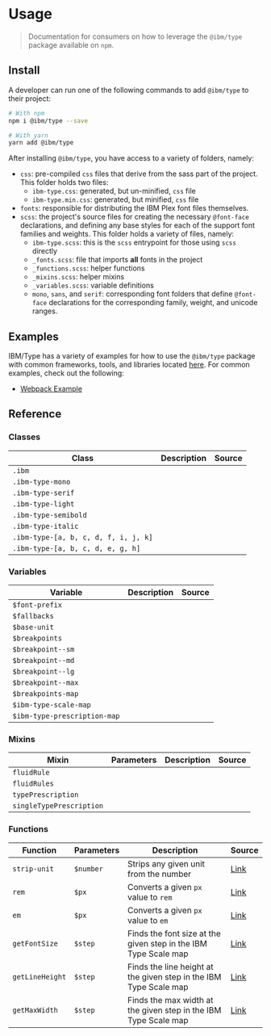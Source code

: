 # Usage

> Documentation for consumers on how to leverage the `@ibm/type` package
> available on `npm`.

## Install

A developer can run one of the following commands to add `@ibm/type` to their
project:

```bash
# With npm
npm i @ibm/type --save

# With yarn
yarn add @ibm/type
```

After installing `@ibm/type`, you have access to a variety of folders, namely:

- `css`: pre-compiled `css` files that derive from the sass part of the project.
  This folder holds two files:
  - `ibm-type.css`: generated, but un-minified, `css` file
  - `ibm-type.min.css`: generated, but minified, `css` file
- `fonts`: responsible for distributing the IBM Plex font files themselves.
- `scss`: the project's source files for creating the necessary `@font-face`
  declarations, and defining any base styles for each of the support font
  families and weights. This folder holds a variety of files, namely:
  - `ibm-type.scss`: this is the `scss` entrypoint for those using `scss`
    directly
  - `_fonts.scss`: file that imports **all** fonts in the project
  - `_functions.scss`: helper functions
  - `_mixins.scss`: helper mixins
  - `_variables.scss`: variable definitions
  - `mono`, `sans`, and `serif`: corresponding font folders that define
    `@font-face` declarations for the corresponding family, weight, and unicode
    ranges.

## Examples

IBM/Type has a variety of examples for how to use the `@ibm/type` package with
common frameworks, tools, and libraries located [here](./examples). For common
examples, check out the following:

- [Webpack Example](./examples/webpack)

## Reference

### Classes

| Class | Description | Source |
|-------|-------------|--------|
| `.ibm` | | |
| `.ibm-type-mono` | | |
| `.ibm-type-serif` | | |
| `.ibm-type-light` | | |
| `.ibm-type-semibold` | | |
| `.ibm-type-italic` | | |
| `.ibm-type-[a, b, c, d, f, i, j, k]` | | |
| `.ibm-type-[a, b, c, d, e, g, h]` | | |

### Variables

| Variable | Description | Source |
|----------|-------------|--------|
| `$font-prefix` | | |
| `$fallbacks` | | |
| `$base-unit` | | |
| `$breakpoints` | | |
| `$breakpoint--sm` | | |
| `$breakpoint--md` | | |
| `$breakpoint--lg` | | |
| `$breakpoint--max` | | |
| `$breakpoints-map` | | |
| `$ibm-type-scale-map` | | |
| `$ibm-type-prescription-map` | | |

### Mixins

| Mixin | Parameters | Description | Source |
|----------|------------|-------------|--------|
| `fluidRule` | | | |
| `fluidRules` | | | |
| `typePrescription` | | | |
| `singleTypePrescription` | | | |

### Functions

| Function | Parameters | Description | Source |
|----------|------------|-------------|--------|
| `strip-unit` | `$number` | Strips any given unit from the number | [Link](https://github.com/IBM/type/blob/master/src/styles/_functions.scss#L1) |
| `rem` | `$px` | Converts a given `px` value to `rem` | [Link](https://github.com/IBM/type/blob/master/src/styles/_functions.scss#L9) |
| `em` | `$px` | Converts a given `px` value to `em` | [Link](https://github.com/IBM/type/blob/master/src/styles/_functions.scss#L13) |
| `getFontSize` | `$step` | Finds the font size at the given step in the IBM Type Scale map | [Link](https://github.com/IBM/type/blob/master/src/styles/_functions.scss#L17) |
| `getLineHeight` | `$step` | Finds the line height at the given step in the IBM Type Scale map | [Link](https://github.com/IBM/type/blob/master/src/styles/_functions.scss#L25) |
| `getMaxWidth` | `$step` | Finds the max width at the given step in the IBM Type Scale map | [Link](https://github.com/IBM/type/blob/master/src/styles/_functions.scss#L33) |
